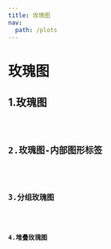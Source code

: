 ```yaml
---
title: 玫瑰图
nav:
  path: /plots
---
```


# 玫瑰图

## 1.玫瑰图

<code src="./demo1/demo1.tsx" />

## 2.玫瑰图-内部图形标签

<code src="./demo1/demo2.tsx" />

## 3.分组玫瑰图

<code src="./demo1/demo3.tsx" />

## 4.堆叠玫瑰图

<code src="./demo1/demo4.tsx" />





